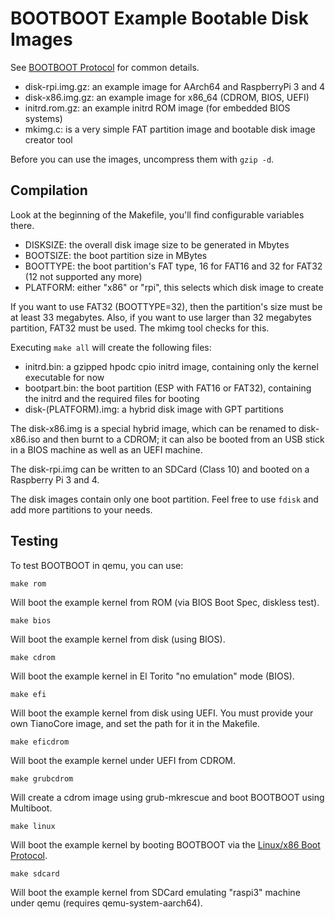 BOOTBOOT Example Bootable Disk Images
=====================================

See [BOOTBOOT Protocol](https://gitlab.com/bztsrc/bootboot) for common details.

- disk-rpi.img.gz: an example image for AArch64 and RaspberryPi 3 and 4
- disk-x86.img.gz: an example image for x86_64 (CDROM, BIOS, UEFI)
- initrd.rom.gz: an example initrd ROM image (for embedded BIOS systems)
- mkimg.c: is a very simple FAT partition image and bootable disk image creator tool

Before you can use the images, uncompress them with `gzip -d`.

Compilation
-----------

Look at the beginning of the Makefile, you'll find configurable variables there.

- DISKSIZE: the overall disk image size to be generated in Mbytes
- BOOTSIZE: the boot partition size in MBytes
- BOOTTYPE: the boot partition's FAT type, 16 for FAT16 and 32 for FAT32 (12 not supported any more)
- PLATFORM: either "x86" or "rpi", this selects which disk image to create

If you want to use FAT32 (BOOTTYPE=32), then the partition's size must be at least 33 megabytes. Also, if you want to
use larger than 32 megabytes partition, FAT32 must be used. The mkimg tool checks for this.

Executing `make all` will create the following files:

- initrd.bin: a gzipped hpodc cpio initrd image, containing only the kernel executable for now
- bootpart.bin: the boot partition (ESP with FAT16 or FAT32), containing the initrd and the required files for booting
- disk-(PLATFORM).img: a hybrid disk image with GPT partitions

The disk-x86.img is a special hybrid image, which can be renamed to disk-x86.iso and then burnt to a CDROM; it can also be
booted from an USB stick in a BIOS machine as well as an UEFI machine.

The disk-rpi.img can be written to an SDCard (Class 10) and booted on a Raspberry Pi 3 and 4.

The disk images contain only one boot partition. Feel free to use `fdisk` and add more partitions to your needs.

Testing
-------

To test BOOTBOOT in qemu, you can use:
```
make rom
```
Will boot the example kernel from ROM (via BIOS Boot Spec, diskless test).
```
make bios
```
Will boot the example kernel from disk (using BIOS).
```
make cdrom
```
Will boot the example kernel in El Torito "no emulation" mode (BIOS).
```
make efi
```
Will boot the example kernel from disk using UEFI. You must provide your own TianoCore image, and set the path for it in the Makefile.
```
make eficdrom
```
Will boot the example kernel under UEFI from CDROM.
```
make grubcdrom
```
Will create a cdrom image using grub-mkrescue and boot BOOTBOOT using Multiboot.
```
make linux
```
Will boot the example kernel by booting BOOTBOOT via the [Linux/x86 Boot Protocol](https://www.kernel.org/doc/html/latest/x86/boot.html).
```
make sdcard
```
Will boot the example kernel from SDCard emulating "raspi3" machine under qemu (requires qemu-system-aarch64).
